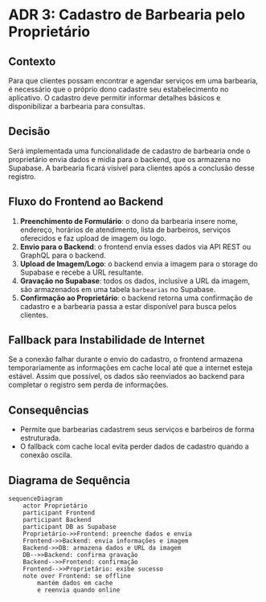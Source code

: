 # ADR 3: Cadastro de Barbearia pelo Proprietário

## Contexto
Para que clientes possam encontrar e agendar serviços em uma barbearia, é necessário que o próprio dono cadastre seu estabelecimento no aplicativo. O cadastro deve permitir informar detalhes básicos e disponibilizar a barbearia para consultas.

## Decisão
Será implementada uma funcionalidade de cadastro de barbearia onde o proprietário envia dados e midia para o backend, que os armazena no Supabase. A barbearia ficará visível para clientes após a conclusão desse registro.

## Fluxo do Frontend ao Backend
1. **Preenchimento de Formulário**: o dono da barbearia insere nome, endereço, horários de atendimento, lista de barbeiros, serviços oferecidos e faz upload de imagem ou logo.
2. **Envio para o Backend**: o frontend envia esses dados via API REST ou GraphQL para o backend.
3. **Upload de Imagem/Logo**: o backend envia a imagem para o storage do Supabase e recebe a URL resultante.
4. **Gravação no Supabase**: todos os dados, inclusive a URL da imagem, são armazenados em uma tabela `barbearias` no Supabase.
5. **Confirmação ao Proprietário**: o backend retorna uma confirmação de cadastro e a barbearia passa a estar disponível para busca pelos clientes.

## Fallback para Instabilidade de Internet
Se a conexão falhar durante o envio do cadastro, o frontend armazena temporariamente as informações em cache local até que a internet esteja estável. Assim que possível, os dados são reenviados ao backend para completar o registro sem perda de informações.

## Consequências
- Permite que barbearias cadastrem seus serviços e barbeiros de forma estruturada.
- O fallback com cache local evita perder dados de cadastro quando a conexão oscila.

## Diagrama de Sequência
```mermaid
sequenceDiagram
    actor Proprietário
    participant Frontend
    participant Backend
    participant DB as Supabase
    Proprietário->>Frontend: preenche dados e envia
    Frontend->>Backend: envia informações e imagem
    Backend->>DB: armazena dados e URL da imagem
    DB-->>Backend: confirma gravação
    Backend-->>Frontend: confirmação
    Frontend-->>Proprietário: exibe sucesso
    note over Frontend: se offline
        mantém dados em cache
        e reenvia quando online
```
